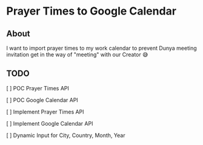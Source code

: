 # Prayer Times to Google Calendar

## About

I want to import prayer times to my work calendar to prevent Dunya meeting invitation get in the way of "meeting" with
our Creator 😅

## TODO

[ ] POC Prayer Times API

[ ] POC Google Calendar API

[ ] Implement Prayer Times API

[ ] Implement Google Calendar API

[ ] Dynamic Input for City, Country, Month, Year